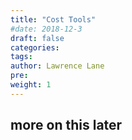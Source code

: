 ```yaml
---
title: "Cost Tools"
#date: 2018-12-3
draft: false
categories:
tags:
author: Lawrence Lane
pre:
weight: 1
---
```


## more on this later
